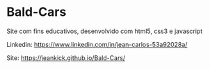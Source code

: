 # Bald-Cars
Site com fins educativos, desenvolvido com html5, css3 e javascript

Linkedin: https://www.linkedin.com/in/jean-carlos-53a92028a/

Site: https://jeankick.github.io/Bald-Cars/

